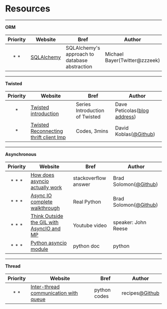 # Resources

---
**ORM**

|Priority| Website | Bref | Author |
|:--------:|---------|------|--------|
|\* \*|[SQLAlchemy](http://aosabook.org/en/sqlalchemy.html)|SQLAlchemy's approach to database abstraction|Michael Bayer(Twitter@zzzeek)|


---
**Twisted**

|Priority| Website | Bref | Author |
|:--------:|---------|------|--------|
|\*|[Twisted introduction](http://krondo.com/in-which-we-begin-at-the-beginning/)|Series Introduction of Twisted|Dave Peticolas([blog address](http://krondo.com/))|
|\*|[Twisted Reconnecting thrift client Imp](https://www.skitoy.com/p/twisted-code-review/261/)|Codes, 3mins|David Koblas([@Github](https://github.com/koblas))|

---
**Asynchronous**

|Priority| Website | Bref | Author |
|:------:|---------|------|--------|
|\* \* \*|[How does asyncio actually work](https://stackoverflow.com/questions/49005651/how-does-asyncio-actually-work/51116910#51116910)|stackoverflow answer|Brad Solomon([@Github](https://github.com/bsolomon1124))|
|\* \* \*|[Async IO complete walkthrough](https://realpython.com/async-io-python/)|Real Python|Brad Solomon([@Github](https://github.com/bsolomon1124))|
|\* \* \*|[Think Outside the GIL with AsyncIO and MP](https://www.youtube.com/watch?v=0kXaLh8Fz3k)|Youtube video|speaker: John Reese|
|\* \* \*|[Python asyncio module](https://docs.python.org/3/library/asyncio.html)|python doc|python|


---
**Thread**

|Priority| Website | Bref | Author |
|:------:|---------|------|--------|
|\* \*|[Inter-thread communication with queue](http://code.activestate.com/recipes/491281/)|python codes|recipes[@Github](https://github.com/ActiveState/code/tree/master/recipes/Python)|
